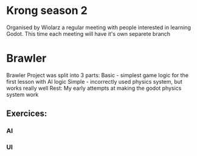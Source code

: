 # Krong season 2
Organised by Wiolarz a regular meeting with people interested in learning Godot.
This time each meeting will have it's own separete branch


# Brawler

Brawler Project was split into 3 parts:
Basic - simplest game logic for the first lesson with AI logic
Simple - incorrectly used physics system, but works really well
Rest: My early attempts at making the godot physics system work




## Exercices:

### AI





### UI



